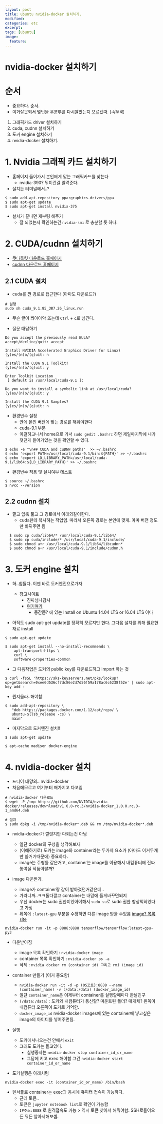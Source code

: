 ```yaml
---
layout: post
title: ubuntu nvidia-docker 설치하기.
modified:
categories: etc
excerpt:
tags: [ubuntu]
image:
  feature:
---
```


# nvidia-docker 설치하기

# 순서
- 중요하다. 순서.
- 이거잘못되서 몇번을 우분투를 다시깔았는지 모르겠따. (*시무룩*)

1. 그래픽카드 driver 설치하기
2. cuda, cudnn 설치하기
3. 도커 engine 설치하기
4. nvidia-docker 설치하기.

# 1. Nvidia 그래픽 카드 설치하기
- 홈페이지 들어가서 본인에게 맞는 그래픽카드를 찾는다
  - nvidia-390? 뭐이런걸 알려준다.
- 설치는 터미널에서..?

```
$ sudo add-apt-repository ppa:graphics-drivers/ppa
$ sudo apt-get update
$ sudo apt-get install nvidia-375
```

- 설치가 끝나면 재부팅 해주기
  - 잘 되었는지 확인하는건 ```nvidia-smi``` 로 충분할 듯 하다.

# 2. CUDA/cudnn 설치하기
- [쿠다툴킷 다운로드 홈페이지](https://developer.nvidia.com/cuda-downloads)
- [cudnn 다운로드 홈페이지](https://developer.nvidia.com/rdp/cudnn-download)

## 2.1 CUDA 설치
- cuda를 깐 경로로 접근한다 (아마도 다운로드?)

```
# 실행
sudo sh cuda_9.1.85_387.26_linux.run
```

- 무슨 글이 쫘아아악 뜨는데 ```Ctrl``` + ```c```로 넘긴다.

- 질문 대답하기

```
Do you accept the previously read EULA?
accept/decline/quit: accept

Install NVIDIA Accelerated Graphics Driver for Linux?
(y)es/(n)o/(q)uit: n

Install the CUDA 9.1 Toolkit?  
(y)es/(n)o/(q)uit: y

Enter Toolkit Location  
 [ default is /usr/local/cuda-9.1 ]:

Do you want to install a symbolic link at /usr/local/cuda?  
(y)es/(n)o/(q)uit: y

Install the CUDA 9.1 Samples?  
(y)es/(n)o/(q)uit: n

```

- 환경변수 설정
  - 안에 본인 버전에 맞는 경로를 해줘야한다
  - cuda-9.1 부분
  - 이걸하고나서 home으로 가서 ```sudo gedit .bashrc``` 하면 제일마지막에 내가 쳣던게 들어가있는 것을 확인할 수 있다.


```
$ echo -e "\n## CUDA and cuDNN paths"  >> ~/.bashrc
$ echo 'export PATH=/usr/local/cuda-9.1/bin:${PATH}' >> ~/.bashrc
$ echo 'export LD_LIBRARY_PATH=/usr/local/cuda-9.1/lib64:${LD_LIBRARY_PATH}' >> ~/.bashrc
```

- 환경변수 적용 및 설치여부 테스트

```
$ source ~/.bashrc
$ nvcc --version
```

## 2.2 cudnn 설치
- 깔고 압축 풀고 그 경로에서 아래와같이한다.
  - cuda한테 복사하는 작업임. 따라서 오른쪽 경로는 본인에 맞게. 아마 버전 정도만 바꿔주면 됨

```
  $ sudo cp cuda/lib64/* /usr/local/cuda-9.1/lib64/
  $ sudo cp cuda/include/* /usr/local/cuda-9.1/include/
  $ sudo chmod a+r /usr/local/cuda-9.1/lib64/libcudnn*
  $ sudo chmod a+r /usr/local/cuda-9.1/include/cudnn.h
```

# 3. 도커 engine 설치
- 하..힘들다. 이젠 바로 도커엔진으로가자
  - 참고사이트
    - 진짜넘나감사
    - [여기여기](https://docs.docker.com/cs-engine/1.12/#install-on-ubuntu-1404-lts-or-1604-lts)
      - 중간쯤? 에 있는 Install on Ubuntu 14.04 LTS or 16.04 LTS 이다

- 아직도 sudo apt-get update를 정확히 모르지만 한다. 그다음 설치를 위해 필요한 재료 install

```
$ sudo apt-get update

$ sudo apt-get install --no-install-recommends \
    apt-transport-https \
    curl \
    software-properties-common

```

- 그 다음작업은 도커의 public key를 다운로드하고 import 하는 것

```
$ curl -fsSL 'https://sks-keyservers.net/pks/lookup?op=get&search=0xee6d536cf7dc86e2d7d56f59a178ac6c6238f52e' | sudo apt-key add -
```

- 뭔지몰라..해야함

```
$ sudo add-apt-repository \
   "deb https://packages.docker.com/1.12/apt/repo/ \
   ubuntu-$(lsb_release -cs) \
   main"

 ```

 - 마지막으로 도커엔진 설치!!

```
$ sudo apt-get update

$ apt-cache madison docker-engine
```

# 4. nvidia-docker 설치
- 드디어 대망의.. nvidia-docker
- 처음에모르고 여기부터 해가지고 다꼬임

```
# nvidia-docker 다운로드
$ wget -P /tmp https://github.com/NVIDIA/nvidia-docker/releases/download/v1.0.0-rc.3/nvidia-docker_1.0.0.rc.3-1_amd64.deb

# 설치
$ sudo dpkg -i /tmp/nvidia-docker*.deb && rm /tmp/nvidia-docker*.deb
```

- nvidia-docker가 깔렷지만 다되는건 아님
  - 일단 docker의 구성을 생각해보자
  - (이해하기로) 도커는 image와 container라는 두가지 요소가 (아마도 이거두개만 쓸거기때문에) 중요하다.
  - image는 주형틀 같은거고, container는 image를 이용해서 내컴퓨터에 진짜 놓여질 작품이랄까?  

- image 다운받기.
  - image가 container랑 같이 받아졌던거같은데..
  - 가라니까..ㅋㅋ둘다깔고 container는 내맘에 들게바꾸면되지
  - 우선 docker는 sudo 권한이있어야해서 ```sudo su```로 sudo 권한 항상먹혀있다고 가정
  - 뒤쪽에 ```:latest-gpu``` 부분을 수정하면 다른 image 받을 수있음 [image? 목록 site](https://hub.docker.com/r/tensorflow/tensorflow/tags/)

```
nvidia-docker run -it -p 8888:8888 tensorflow/tensorflow:latest-gpu-py3
```

- 다운받아짐
  - image 목록 확인하기 : ```nvidia-docker image```
  - container 목록 확인하기 : ```nvidia-docker ps -a```
  - 삭제 : ```nvidia docker rm (container id) 그리고 rmi (image id)```

- container 만들기 (이거 중요함)
  - ```nvidia-docker run -it -d -p (OS포트):8888 --name (container_name) -v (/data:/data) (docker_image_id)```
  - 일단 ```container_name```은 이제부터 container를 실행할때마다 만날친구
  - ```(/data:/data)``` : 도커와 내컴퓨터가 통신할? 마운트된 폴더? 매개체? 왼쪽이 내컴퓨터 오른쪽이 도커로 기억함.
  - ```docker_image_id``` nvidia-docker images에 있는 container에 넣고싶은 image의 아이디를 넣어주면됨.

- 실행
  - 도커에서나오는건 안에서 ```exit```
  - 그래도 도커는 돌고있다.
    - 실행중지는 ```nvidia-docker stop container_id_or_name```
    - 그담에 키고 exec 해야함 그건 ```nvidia-docker start container_id_or_name```

- 도커실행은 아래처럼

```
nvidia-docker exec -it (container_id_or_name) /bin/bash
```  

- 텐서플로 container는 exec과 동시에 쥬피터 접속이 가능하다.
  - 근데 토큰..
  - 토큰은 ```jupyter notebook list```로 확인이 가능함
  - ```IP주소:8888``` 로 원격접속도 가능 > 역시 토큰 찾아서 해줘야함. SSH로들어오든 뭐든 알아서해보셈.
